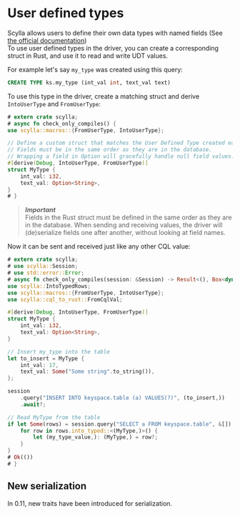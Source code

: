 # User defined types
Scylla allows users to define their own data types with named fields (See [the official documentation](https://opensource.docs.scylladb.com/stable/cql/types.html#user-defined-types))\
To use user defined types in the driver, you can create a corresponding struct in Rust, and use it to read and write UDT values.


For example let's say `my_type` was created using this query:
```sql
CREATE TYPE ks.my_type (int_val int, text_val text)
```

To use this type in the driver, create a matching struct and derive `IntoUserType` and `FromUserType`:

```rust
# extern crate scylla;
# async fn check_only_compiles() {
use scylla::macros::{FromUserType, IntoUserType};

// Define a custom struct that matches the User Defined Type created earlier.
// Fields must be in the same order as they are in the database.
// Wrapping a field in Option will gracefully handle null field values.
#[derive(Debug, IntoUserType, FromUserType)]
struct MyType {
    int_val: i32,
    text_val: Option<String>,
}
# }
```

> ***Important***\
> Fields in the Rust struct must be defined in the same order as they are in the database.
> When sending and receiving values, the driver will (de)serialize fields one after another, without looking at field names.

Now it can be sent and received just like any other CQL value:
```rust
# extern crate scylla;
# use scylla::Session;
# use std::error::Error;
# async fn check_only_compiles(session: &Session) -> Result<(), Box<dyn Error>> {
use scylla::IntoTypedRows;
use scylla::macros::{FromUserType, IntoUserType};
use scylla::cql_to_rust::FromCqlVal;

#[derive(Debug, IntoUserType, FromUserType)]
struct MyType {
    int_val: i32,
    text_val: Option<String>,
}

// Insert my_type into the table
let to_insert = MyType {
    int_val: 17,
    text_val: Some("Some string".to_string()),
};

session
    .query("INSERT INTO keyspace.table (a) VALUES(?)", (to_insert,))
    .await?;

// Read MyType from the table
if let Some(rows) = session.query("SELECT a FROM keyspace.table", &[]).await?.rows {
    for row in rows.into_typed::<(MyType,)>() {
        let (my_type_value,): (MyType,) = row?;
    }
}
# Ok(())
# }
```

## New serialization

In 0.11, new traits have been introduced for serialization. 
